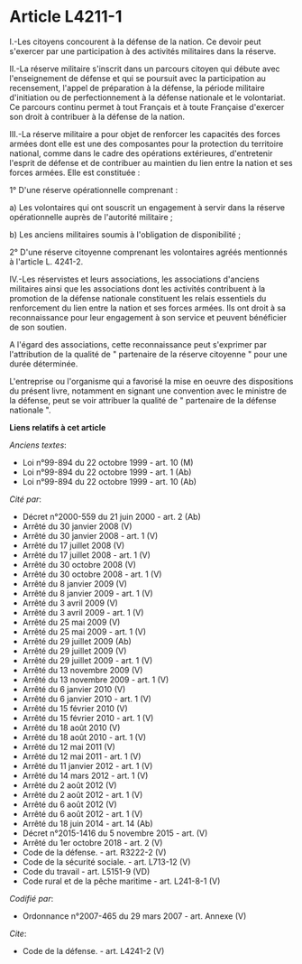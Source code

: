# Article L4211-1

I.-Les citoyens concourent à la défense de la nation. Ce devoir peut s'exercer par une participation à des activités
militaires dans la réserve. 

II.-La réserve militaire s'inscrit dans un parcours citoyen qui débute avec l'enseignement de défense et qui se poursuit avec
la participation au recensement, l'appel de préparation à la défense, la période militaire d'initiation ou de
perfectionnement à la défense nationale et le volontariat. Ce parcours continu permet à tout Français et à toute Française
d'exercer son droit à contribuer à la défense de la nation. 

III.-La réserve militaire a pour objet de renforcer les capacités des forces armées dont elle est une des composantes pour la
protection du territoire national, comme dans le cadre des opérations extérieures, d'entretenir l'esprit de défense et de
contribuer au maintien du lien entre la nation et ses forces armées. Elle est constituée : 

1° D'une réserve opérationnelle comprenant : 

a) Les volontaires qui ont souscrit un engagement à servir dans la réserve opérationnelle auprès de l'autorité militaire ; 

b) Les anciens militaires soumis à l'obligation de disponibilité ; 

2° D'une réserve citoyenne comprenant les volontaires agréés mentionnés à l'article L. 4241-2. 

IV.-Les réservistes et leurs associations, les associations d'anciens militaires ainsi que les associations dont les
activités contribuent à la promotion de la défense nationale constituent les relais essentiels du renforcement du lien entre
la nation et ses forces armées. Ils ont droit à sa reconnaissance pour leur engagement à son service et peuvent bénéficier de
son soutien.

A l'égard des associations, cette reconnaissance peut s'exprimer par l'attribution de la qualité de " partenaire de la
réserve citoyenne " pour une durée déterminée.

L'entreprise ou l'organisme qui a favorisé la mise en oeuvre des dispositions du présent livre, notamment en signant une
convention avec le ministre de la défense, peut se voir attribuer la qualité de " partenaire de la défense nationale ".

**Liens relatifs à cet article**

_Anciens textes_:

  - Loi n°99-894 du 22 octobre 1999 - art. 10 (M)
  - Loi n°99-894 du 22 octobre 1999 - art. 1 (Ab)
  - Loi n°99-894 du 22 octobre 1999 - art. 10 (Ab)

_Cité par_:

  - Décret n°2000-559 du 21 juin 2000 - art. 2 (Ab)
  - Arrêté du 30 janvier 2008 (V)
  - Arrêté du 30 janvier 2008 - art. 1 (V)
  - Arrêté du 17 juillet 2008 (V)
  - Arrêté du 17 juillet 2008 - art. 1 (V)
  - Arrêté du 30 octobre 2008 (V)
  - Arrêté du 30 octobre 2008 - art. 1 (V)
  - Arrêté du 8 janvier 2009 (V)
  - Arrêté du 8 janvier 2009 - art. 1 (V)
  - Arrêté du 3 avril 2009 (V)
  - Arrêté du 3 avril 2009 - art. 1 (V)
  - Arrêté du 25 mai 2009 (V)
  - Arrêté du 25 mai 2009 - art. 1 (V)
  - Arrêté du 29 juillet 2009 (Ab)
  - Arrêté du 29 juillet 2009 (V)
  - Arrêté du 29 juillet 2009 - art. 1 (V)
  - Arrêté du 13 novembre 2009 (V)
  - Arrêté du 13 novembre 2009 - art. 1 (V)
  - Arrêté du 6 janvier 2010 (V)
  - Arrêté du 6 janvier 2010 - art. 1 (V)
  - Arrêté du 15 février 2010 (V)
  - Arrêté du 15 février 2010 - art. 1 (V)
  - Arrêté du 18 août 2010 (V)
  - Arrêté du 18 août 2010 - art. 1 (V)
  - Arrêté du 12 mai 2011 (V)
  - Arrêté du 12 mai 2011 - art. 1 (V)
  - Arrêté du 11 janvier 2012 - art. 1 (V)
  - Arrêté du 14 mars 2012 - art. 1 (V)
  - Arrêté du 2 août 2012 (V)
  - Arrêté du 2 août 2012 - art. 1 (V)
  - Arrêté du 6 août 2012 (V)
  - Arrêté du 6 août 2012 - art. 1 (V)
  - Arrêté du 18 juin 2014 - art. 14 (Ab)
  - Décret n°2015-1416 du 5 novembre 2015 - art. (V)
  - Arrêté du 1er octobre 2018 - art. 2 (V)
  - Code de la défense. - art. R3222-2 (V)
  - Code de la sécurité sociale. - art. L713-12 (V)
  - Code du travail - art. L5151-9 (VD)
  - Code rural et de la pêche maritime - art. L241-8-1 (V)

_Codifié par_:

  - Ordonnance n°2007-465 du 29 mars 2007 - art. Annexe (V)

_Cite_:

  - Code de la défense. - art. L4241-2 (V)
